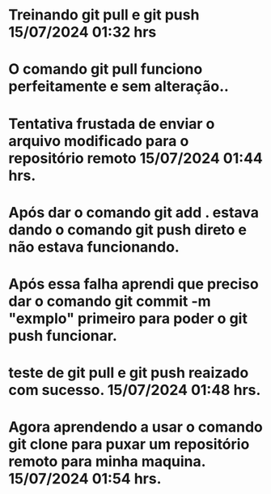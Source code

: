# Treinando git pull e git push 15/07/2024 01:32 hrs

# O comando git pull funciono perfeitamente e sem alteração..

# Tentativa frustada de enviar o arquivo modificado para o repositório remoto 15/07/2024 01:44 hrs.

# Após dar o comando git add . estava dando o comando git push direto e não estava funcionando.

# Após essa falha aprendi que preciso dar o comando git commit -m "exmplo" primeiro para poder o git push funcionar.

# teste de git pull e git push reaizado com sucesso. 15/07/2024 01:48 hrs.

# Agora aprendendo a usar o comando git clone para puxar um repositório remoto para minha maquina. 15/07/2024 01:54 hrs.
